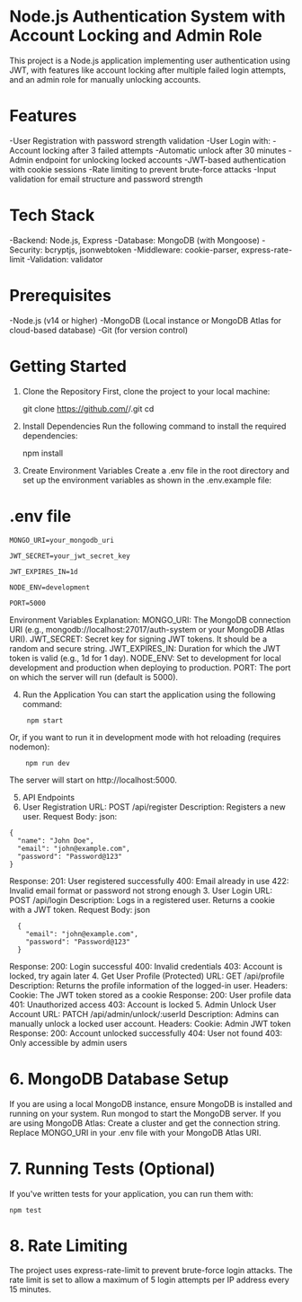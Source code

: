 # Node.js Authentication System with Account Locking and Admin Role
This project is a Node.js application implementing user authentication using JWT, with features like account locking after multiple failed login attempts, and an admin role for manually unlocking accounts.

# Features
  -User Registration with password strength validation
  -User Login with:
      -Account locking after 3 failed attempts
      -Automatic unlock after 30 minutes
  -Admin endpoint for unlocking locked accounts
  -JWT-based authentication with cookie sessions
  -Rate limiting to prevent brute-force attacks
  -Input validation for email structure and password strength

# Tech Stack
  -Backend: Node.js, Express
  -Database: MongoDB (with Mongoose)
  -Security: bcryptjs, jsonwebtoken
  -Middleware: cookie-parser, express-rate-limit
  -Validation: validator

# Prerequisites
  -Node.js (v14 or higher)
  -MongoDB (Local instance or MongoDB Atlas for cloud-based database)
  -Git (for version control)

# Getting Started

1. Clone the Repository
  First, clone the project to your local machine:

    git clone https://github.com/<your-username>/<repository-name>.git
    cd <repository-name>
    
2. Install Dependencies
  Run the following command to install the required dependencies:
  
    npm install
3. Create Environment Variables
  Create a .env file in the root directory and set up the environment variables as shown in the .env.example file:

# .env file
    MONGO_URI=your_mongodb_uri
    
    JWT_SECRET=your_jwt_secret_key
    
    JWT_EXPIRES_IN=1d
    
    NODE_ENV=development
    
    PORT=5000
  
  Environment Variables Explanation:
    MONGO_URI: The MongoDB connection URI (e.g., mongodb://localhost:27017/auth-system or your MongoDB Atlas URI).
    JWT_SECRET: Secret key for signing JWT tokens. It should be a random and secure string.
    JWT_EXPIRES_IN: Duration for which the JWT token is valid (e.g., 1d for 1 day).
    NODE_ENV: Set to development for local development and production when deploying to production.
    PORT: The port on which the server will run (default is 5000).

4. Run the Application
You can start the application using the following command:

        npm start
Or, if you want to run it in development mode with hot reloading (requires nodemon):

        npm run dev
The server will start on http://localhost:5000.

5. API Endpoints
  1. User Registration
    URL: POST /api/register
    Description: Registers a new user.
    Request Body:
    json:

    {
      "name": "John Doe",
      "email": "john@example.com",
      "password": "Password@123"
    }
  Response:
    201: User registered successfully
    400: Email already in use
    422: Invalid email format or password not strong enough
  3. User Login
    URL: POST /api/login
    Description: Logs in a registered user. Returns a cookie with a JWT token.
    Request Body:
    json
    
      {
        "email": "john@example.com",
        "password": "Password@123"
      }
      
  Response:
    200: Login successful
    400: Invalid credentials
    403: Account is locked, try again later
  4. Get User Profile (Protected)
    URL: GET /api/profile
    Description: Returns the profile information of the logged-in user.
    Headers:
    Cookie: The JWT token stored as a cookie
    Response:
    200: User profile data
    401: Unauthorized access
    403: Account is locked
5. Admin Unlock User Account
  URL: PATCH /api/admin/unlock/:userId
  Description: Admins can manually unlock a locked user account.
  Headers:
  Cookie: Admin JWT token
  Response:
  200: Account unlocked successfully
  404: User not found
  403: Only accessible by admin users
# 6. MongoDB Database Setup
  If you are using a local MongoDB instance, ensure MongoDB is installed and running on your system.
  Run mongod to start the MongoDB server.
  If you are using MongoDB Atlas:
  Create a cluster and get the connection string.
  Replace MONGO_URI in your .env file with your MongoDB Atlas URI.

# 7. Running Tests (Optional)
If you've written tests for your application, you can run them with:

    npm test

# 8. Rate Limiting
  The project uses express-rate-limit to prevent brute-force login attacks. The rate limit is set to allow a maximum of 5 login attempts per IP address every 15 minutes.

